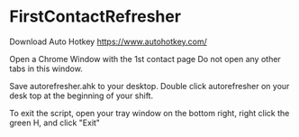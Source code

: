# FirstContactRefresher

Download Auto Hotkey https://www.autohotkey.com/

Open a Chrome Window with the 1st contact page 
Do not open any other tabs in this window.

Save autorefresher.ahk to your desktop.
Double click autorefresher on your desk top at the beginning of your shift.

To exit the script, open your tray window on the bottom right, right click the green H, and click "Exit"
